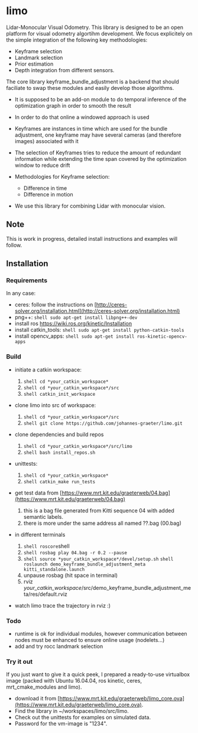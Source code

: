 # limo

Lidar-Monocular Visual Odometry.
This library is designed to be an open platform for visual odometry algortihm development.
We focus explicitely on the simple integration of the following key methodologies:

* Keyframe selection
* Landmark selection
* Prior estimation
* Depth integration from different sensors.

The core library keyframe_bundle_adjustment is a backend that should faciliate to swap these modules and easily develop those algorithms.

* It is supposed to be an add-on module to do temporal inference of the optimization graph in order to smooth the result
* In order to do that online a windowed approach is used
* Keyframes are instances in time which are used for the bundle adjustment, one keyframe may have several cameras (and therefore images) associated with it
* The selection of Keyframes tries to reduce the amount of redundant information while extending the time span covered by the optimization window to reduce drift
* Methodologies for Keyframe selection:
  * Difference in time
  * Difference in motion

* We use this library for combining Lidar with monocular vision.

## Note

This is work in progress, detailed install instructions and examples will follow.

## Installation

### Requirements

In any case:

* ceres: follow the instructions on [http://ceres-solver.org/installation.html](http://ceres-solver.org/installation.html)
* png++: ```shell sudo apt-get install libpng++-dev```
* install ros https://wiki.ros.org/kinetic/Installation
* install catkin_tools: ```shell sudo apt-get install python-catkin-tools```
* install opencv_apps: ```shell sudo apt-get install ros-kinetic-opencv-apps```

### Build

* initiate a catkin workspace:
    1. ```shell cd *your_catkin_workspace*```
    2. ```shell cd *your_catkin_workspace*/src```
    3. ```shell catkin_init_workspace```

* clone limo into src of workspace:
    1. ```shell cd *your_catkin_workspace*/src```
    2. ```shell git clone https://github.com/johannes-graeter/limo.git```

* clone dependencies and build repos
    1. ```shell cd *your_catkin_workspace*/src/limo```
    2. ```shell bash install_repos.sh```

* unittests:
    1. ```shell cd *your_catkin_workspace*```
    2. ```shell catkin_make run_tests```

* get test data from [https://www.mrt.kit.edu/graeterweb/04.bag](https://www.mrt.kit.edu/graeterweb/04.bag)
    1. this is a bag file generated from Kitti sequence 04 with added semantic labels.
    2. there is more under the same address all named ??.bag (00.bag)

* in different terminals
    1. ```shell roscore```shell
    2. ```shell rosbag play 04.bag -r 0.2 --pause```
    3. ```shell source *your_catkin_workspace*/devel/setup.sh```
      ```shell roslaunch demo_keyframe_bundle_adjustment_meta kitti_standalone.launch```
    4. unpause rosbag (hit space in terminal)
    5. rviz *your_catkin_workspace*/src/demo_keyframe_bundle_adjustment_meta/res/default.rviz

* watch limo trace the trajectory in rviz :)

### Todo

* runtime is ok for individual modules, however communication between nodes must be enhanced to ensure online usage (nodelets...)
* add and try rocc landmark selection

### Try it out

If you just want to give it a quick peek, I prepared a ready-to-use virtualbox image (packed with Ubuntu 16.04.04, ros kinetic, ceres, mrt_cmake_modules and limo).

* download it from [https://www.mrt.kit.edu/graeterweb/limo_core.ova](https://www.mrt.kit.edu/graeterweb/limo_core.ova).
* Find the library in ~/workspaces/limo/src/limo.
* Check out the unittests for examples on simulated data.
* Password for the vm-image is "1234".
